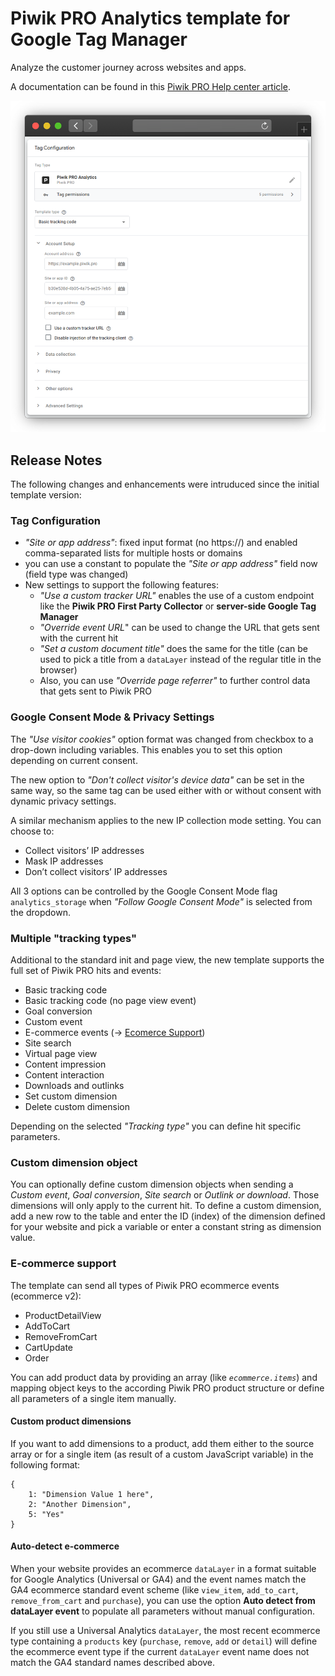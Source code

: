 # Piwik PRO Analytics template for Google Tag Manager

Analyze the customer journey across websites and apps.

A documentation can be found in this [Piwik PRO Help center article](https://help.piwik.pro/support/getting-started/google-tag-manager-install-a-tracking-code/).

![screenshot](template.png)

## Release Notes

The following changes and enhancements were intruduced since the initial template version:

### Tag Configuration

- _"Site or app address"_: fixed input format (no https://) and enabled comma-separated lists for multiple hosts or domains
- you can use a constant to populate the _"Site or app address"_ field now (field type was changed)
- New settings to support the following features:
  - _"Use a custom tracker URL"_ enables the use of a custom endpoint like the **Piwik PRO First Party Collector** or **server-side Google Tag Manager**
  - _"Override event URL_" can be used to change the URL that gets sent with the current hit
  - _"Set a custom document title"_ does the same for the title (can be used to pick a title from a `dataLayer` instead of the regular title in the browser)
  - Also, you can use _"Override page referrer"_ to further control data that gets sent to Piwik PRO

### Google Consent Mode & Privacy Settings

The _"Use visitor cookies"_ option format was changed from checkbox to a drop-down including variables. This enables you to set this option depending on current consent.

The new option to _"Don't collect visitor's device data"_ can be set in the same way, so the same tag can be used either with or without consent with dynamic privacy settings.

A similar mechanism applies to the new IP collection mode setting. You can choose to:

- Collect visitors’ IP addresses
- Mask IP addresses
- Don’t collect visitors’ IP addresses

All 3 options can be controlled by the Google Consent Mode flag `analytics_storage` when _"Follow Google Consent Mode"_ is selected from the dropdown.

### Multiple "tracking types"

Additional to the standard init and page view, the new template supports the full set of Piwik PRO hits and events:

- Basic tracking code
- Basic tracking code (no page view event)
- Goal conversion
- Custom event
- E-commerce events (-> [Ecomerce Support](#ecommerce-support))
- Site search
- Virtual page view
- Content impression
- Content interaction
- Downloads and outlinks
- Set custom dimension
- Delete custom dimension

Depending on the selected _"Tracking type"_ you can define hit specific parameters.

### Custom dimension object

You can optionally define custom dimension objects when sending a _Custom event_, _Goal conversion_, _Site search_ or _Outlink or download_. Those dimensions will only apply to the current hit. To define a custom dimension, add a new row to the table and enter the ID (index) of the dimension defined for your website and pick a variable or enter a constant string as dimension value.

### E-commerce support

The template can send all types of Piwik PRO ecommerce events (ecommerce v2):

- ProductDetailView
- AddToCart
- RemoveFromCart
- CartUpdate
- Order

You can add product data by providing an array (like _`ecommerce.items`_) and mapping object keys to the according Piwik PRO product structure or define all parameters of a single item manually.

#### Custom product dimensions

If you want to add dimensions to a product, add them either to the source array or for a single item (as result of a custom JavaScript variable) in the following format:

```
{
    1: "Dimension Value 1 here",
    2: "Another Dimension",
    5: "Yes"
}
```

#### Auto-detect e-commerce

When your website provides an ecommerce `dataLayer` in a format suitable for Google Analytics (Universal or GA4) and the event names match the GA4 ecommerce standard event scheme (like `view_item`, `add_to_cart`, `remove_from_cart` and `purchase`), you can use the option **Auto detect from dataLayer event** to populate all parameters without manual configuration.

If you still use a Universal Analytics `dataLayer`, the most recent ecommerce type containing a `products` key (`purchase`, `remove`, `add` or `detail`) will define the ecommerce event type if the current `dataLayer` event name does not match the GA4 standard names described above.
